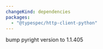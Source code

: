 ```yaml
---
changeKind: dependencies
packages:
  - "@typespec/http-client-python"
---
```


bump pyright version to 1.1.405